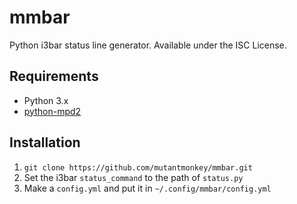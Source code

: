 mmbar
=====

Python i3bar status line generator. Available under the ISC License.

Requirements
------------
* Python 3.x
* [python-mpd2](https://github.com/Mic92/python-mpd2)

Installation
------------
1. `git clone https://github.com/mutantmonkey/mmbar.git`
2. Set the i3bar `status_command` to the path of `status.py`
3. Make a `config.yml` and put it in `~/.config/mmbar/config.yml`
